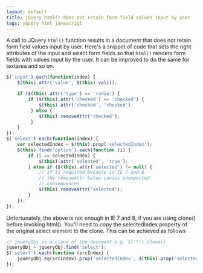 ```yaml
---
layout: default
title: jQuery html() does not retain form field values input by user
tags: jquery html javascript
---
```


A call to JQuery `html()` function results in a document that does not retain form field values input by user. Here's a snippet of code that sets the right attributes of the input and select form fields so that `html()` renders form fields with values input by the user. It can be improved to do the same for textarea and so on.

```javascript
$('input').each(function(index) {
    $(this).attr('value', $(this).val());

    if ($(this).attr('type') == 'radio') {
        if ($(this).attr('checked') == 'checked') {
            $(this).attr('checked', 'checked');
         } else {
            $(this).removeAttr('checked');
         }
    }
});
$('select').each(function(index) {
    var selectedIndex = $(this).prop('selectedIndex');
    $(this).find('option').each(function (i) {
        if (i == selectedIndex) {
            $(this).attr('selected', 'true');
        } else if ($(this).attr('selected') != null) {
            // if is required because in IE 7 and 8
            // the removeAttr below causes unexpected
            // consequences
            $(this).removeAttr('selected');
        }
    });
});
```

Unfortunately, the above is not enough in IE 7 and 8, if you are using clone() before invoking html(). You'll need to copy the selectedIndex property of the original select element to the clone. This can be achieved as follows

```javascript
// jqueryObj is a clone of the document e.g. $('*').clone()
jqueryObj = jqueryObj.find('select');
$('select').each(function (srcIndex) {
    jqueryObj.eq(srcIndex).prop('selectedIndex', $(this).prop('selectedIndex'));
});
```

